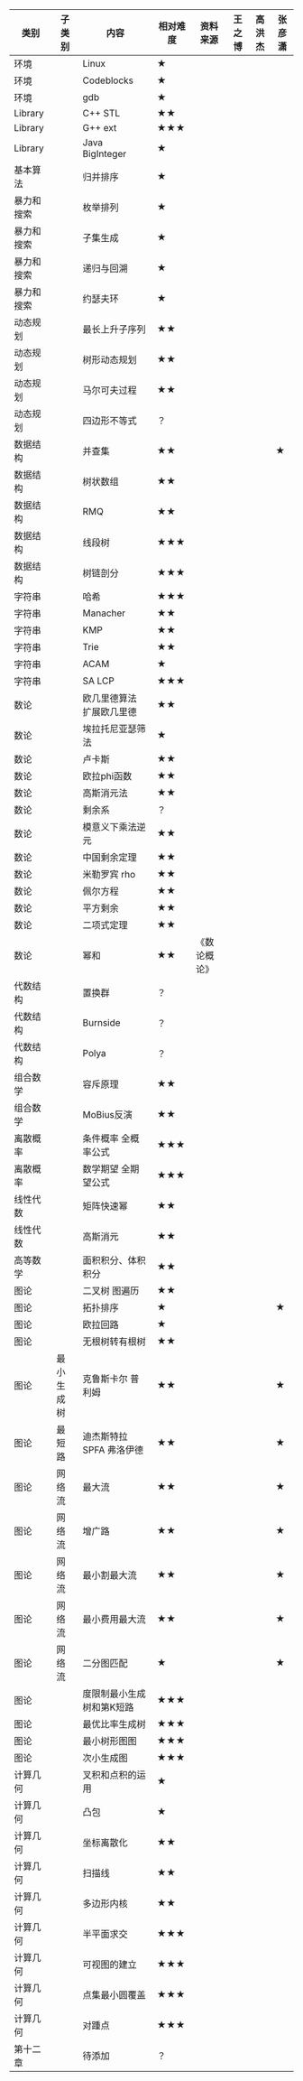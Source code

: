 类别|子类别|内容|相对难度|资料来源|王之博|高洪杰|张彦潇
---|---|---|---|---|---|---|---
环境||Linux|★||||
环境||Codeblocks|★||||
环境||gdb|★||||
Library||C++ STL|★★||||
Library||G++ ext|★★★||||
Library||Java BigInteger|★||||
基本算法||归并排序|★||||
暴力和搜索||枚举排列|★||||
暴力和搜索||子集生成|★||||
暴力和搜索||递归与回溯|★||||
暴力和搜索||约瑟夫环|★||||
动态规划||最长上升子序列|★★||||
动态规划||树形动态规划|★★||||
动态规划||马尔可夫过程|★★||||
动态规划||四边形不等式|？||||
数据结构||并查集|★★||||★
数据结构||树状数组|★★||||
数据结构||RMQ|★★||||
数据结构||线段树|★★★||||
数据结构||树链剖分|★★★||||
字符串||哈希|★★★||||
字符串||Manacher|★★||||
字符串||KMP|★★||||
字符串||Trie|★★||||
字符串||ACAM|★||||
字符串||SA LCP|★★★||||
数论||欧几里德算法 扩展欧几里德|★★||||
数论||埃拉托尼亚瑟筛法|★||||
数论||卢卡斯|★★||||
数论||欧拉phi函数|★★||||
数论||高斯消元法|★★||||
数论||剩余系|？||||
数论||模意义下乘法逆元|★★||||
数论||中国剩余定理|★★||||
数论||米勒罗宾 rho|★★||||
数论||佩尔方程|★★||||
数论||平方剩余|★★||||
数论||二项式定理|★★||||
数论||幂和|★★|《数论概论》|||
代数结构||置换群|？||||
代数结构||Burnside|？||||
代数结构||Polya|？||||
组合数学||容斥原理|★★||||
组合数学||MoBius反演|★★||||
离散概率||条件概率 全概率公式|★★★||||
离散概率||数学期望 全期望公式|★★★||||
线性代数||矩阵快速幂|★★||||
线性代数||高斯消元|★★||||
高等数学||面积积分、体积积分|★★||||
图论||二叉树 图遍历|★★||||
图论||拓扑排序|★||||★
图论||欧拉回路|★||||
图论||无根树转有根树|★★||||
图论|最小生成树|克鲁斯卡尔 普利姆|★★||||★
图论|最短路|迪杰斯特拉 SPFA 弗洛伊德|★★||||★
图论|网络流|最大流|★★||||★
图论|网络流|增广路|★★||||★
图论|网络流|最小割最大流|★★||||★
图论|网络流|最小费用最大流|★★||||★
图论|网络流|二分图匹配|★||||★
图论||度限制最小生成树和第K短路|★★★||||
图论||最优比率生成树|★★★||||
图论||最小树形图图|★★★||||
图论||次小生成图|★★★||||
计算几何||叉积和点积的运用|★||||
计算几何||凸包|★||||
计算几何||坐标离散化|★★||||
计算几何||扫描线|★★||||
计算几何||多边形内核|★★||||
计算几何||半平面求交|★★★||||
计算几何||可视图的建立|★★★||||
计算几何||点集最小圆覆盖|★★★||||
计算几何||对踵点|★★★||||
第十二章||待添加|？||||
